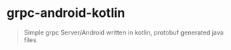 # grpc-android-kotlin

> Simple grpc Server/Android written in kotlin, protobuf generated java files


